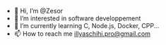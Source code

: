- 👋 Hi, I’m @Zesor
- 👀 I’m interested in software developpement
- 🌱 I’m currently learning C, Node.js, Docker, CPP...
- 📫 How to reach me illyaschihi.pro@gmail.com
